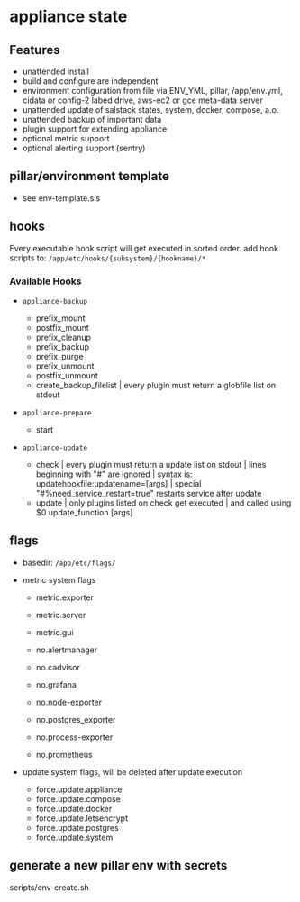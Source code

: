# appliance state

## Features

+ unattended install
+ build and configure are independent
+ environment configuration from file via ENV_YML, pillar, /app/env.yml, cidata or config-2 labed drive, aws-ec2 or gce meta-data server
+ unattended update of salstack states, system, docker, compose, a.o.
+ unattended backup of important data
+ plugin support for extending appliance
+ optional metric support
+ optional alerting support (sentry)

## pillar/environment template

+ see env-template.sls

## hooks

Every executable hook script will get executed in sorted order.
add hook scripts to: `/app/etc/hooks/{subsystem}/{hookname}/*`

### Available Hooks

+ `appliance-backup`
    + prefix_mount
    + postfix_mount
    + prefix_cleanup
    + prefix_backup
    + prefix_purge
    + prefix_unmount
    + postfix_unmount
    + create_backup_filelist | every plugin must return a globfile list on stdout

+ `appliance-prepare`
    + start

+ `appliance-update`
    + check   | every plugin must return a update list on stdout
              | lines beginning with "#" are ignored
              | syntax is: updatehookfile:updatename=[args]
              | special "#%need_service_restart=true" restarts service after update
    + update  | only plugins listed on check get executed
              | and called using $0 update_function [args]

## flags

+ basedir: `/app/etc/flags/`

+ metric system flags
    + metric.exporter
    + metric.server
    + metric.gui
    
    + no.alertmanager
    + no.cadvisor
    + no.grafana
    + no.node-exporter
    + no.postgres_exporter
    + no.process-exporter
    + no.prometheus

+ update system flags, will be deleted after update execution
    + force.update.appliance
    + force.update.compose
    + force.update.docker
    + force.update.letsencrypt
    + force.update.postgres
    + force.update.system

## generate a new pillar env with secrets

scripts/env-create.sh
